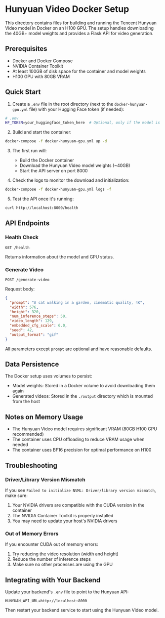 # Hunyuan Video Docker Setup

This directory contains files for building and running the Tencent Hunyuan Video model in Docker on an H100 GPU. The setup handles downloading the 40GB+ model weights and provides a Flask API for video generation.

## Prerequisites

- Docker and Docker Compose
- NVIDIA Container Toolkit
- At least 100GB of disk space for the container and model weights
- H100 GPU with 80GB VRAM

## Quick Start

1. Create a `.env` file in the root directory (next to the `docker-hunyuan-gpu.yml` file) with your Hugging Face token (if needed):

```bash
# .env
HF_TOKEN=your_huggingface_token_here  # Optional, only if the model is gated
```

2. Build and start the container:

```bash
docker-compose -f docker-hunyuan-gpu.yml up -d
```

3. The first run will:
   - Build the Docker container
   - Download the Hunyuan Video model weights (~40GB)
   - Start the API server on port 8000

4. Check the logs to monitor the download and initialization:

```bash
docker-compose -f docker-hunyuan-gpu.yml logs -f
```

5. Test the API once it's running:

```bash
curl http://localhost:8000/health
```

## API Endpoints

### Health Check

```
GET /health
```

Returns information about the model and GPU status.

### Generate Video

```
POST /generate-video
```

Request body:

```json
{
  "prompt": "A cat walking in a garden, cinematic quality, 4K",
  "width": 576,
  "height": 320,
  "num_inference_steps": 50,
  "video_length": 129,
  "embedded_cfg_scale": 6.0,
  "seed": 42,
  "output_format": "gif"
}
```

All parameters except `prompt` are optional and have reasonable defaults.

## Data Persistence

The Docker setup uses volumes to persist:

- Model weights: Stored in a Docker volume to avoid downloading them again
- Generated videos: Stored in the `./output` directory which is mounted from the host

## Notes on Memory Usage

- The Hunyuan Video model requires significant VRAM (80GB H100 GPU recommended)
- The container uses CPU offloading to reduce VRAM usage when needed
- The container uses BF16 precision for optimal performance on H100

## Troubleshooting

### Driver/Library Version Mismatch

If you see `Failed to initialize NVML: Driver/library version mismatch`, make sure:

1. Your NVIDIA drivers are compatible with the CUDA version in the container
2. The NVIDIA Container Toolkit is properly installed
3. You may need to update your host's NVIDIA drivers

### Out of Memory Errors

If you encounter CUDA out of memory errors:

1. Try reducing the video resolution (width and height)
2. Reduce the number of inference steps
3. Make sure no other processes are using the GPU

## Integrating with Your Backend

Update your backend's `.env` file to point to the Hunyuan API:

```
HUNYUAN_API_URL=http://localhost:8000
```

Then restart your backend service to start using the Hunyuan Video model. 